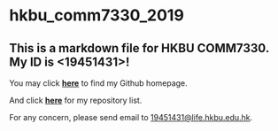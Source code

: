 hkbu_comm7330_2019
========
## This is a markdown file for HKBU COMM7330. My ID is <19451431>!
You may click [**here**](https://github.com/SimonWangOne) to find my Github homepage.

And click [**here**](https://github.com/SimonWangOne?tab=repositories) for my repository list.

For any concern, please send email to <19451431@life.hkbu.edu.hk>.

